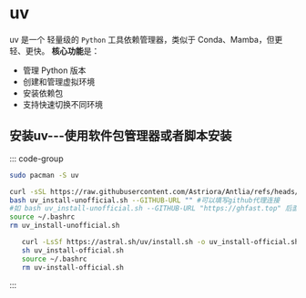 # uv
uv 是一个 轻量级的 ``Python`` 工具依赖管理器，类似于 Conda、Mamba，但更轻、更快。
**核心功能**是：
* 管理 Python 版本
* 创建和管理虚拟环境
* 安装依赖包
* 支持快速切换不同环境


## 安装uv---使用软件包管理器或者脚本安装

 ::: code-group
 
  ```bash [archLinux相关发行版]
  sudo pacman -S uv
  ```

   ```bash [方法一使用脚本部署]
   curl -sSL https://raw.githubusercontent.com/Astriora/Antlia/refs/heads/main/Script/UV/uv_install.sh -o uv_install-unofficial.sh
   bash uv_install-unofficial.sh --GITHUB-URL "" #可以填写github代理连接
   #如 bash uv_install-unofficial.sh --GITHUB-URL "https://ghfast.top" 后面必须有 /
   source ~/.bashrc
   rm uv_install-unofficial.sh
   
   ```

 ```bash [方法二使用官方脚本部署]
    curl -LsSf https://astral.sh/uv/install.sh -o uv_install-official.sh  
    sh uv_install-official.sh
    source ~/.bashrc
    rm uv-install-official.sh
 ```
  :::